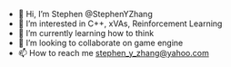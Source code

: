- 👋 Hi, I’m Stephen @StephenYZhang
- 👀 I’m interested in C++, xVAs, Reinforcement Learning
- 🌱 I’m currently learning how to think
- 💞️ I’m looking to collaborate on game engine
- 📫 How to reach me stephen_y_zhang@yahoo.com

<!---
StephenYZhang/StephenYZhang is a ✨ special ✨ repository because its `README.md` (this file) appears on your GitHub profile.
You can click the Preview link to take a look at your changes.
--->
